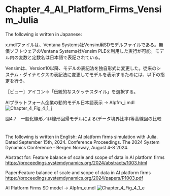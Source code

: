 # Chapter_4_AI_Platform_Firms_Vensim_Julia
The following is written in Japanese:

x.mdlファイルは、Ventana Systems社Vensim用SDモデルファイルである。無償ソフトウェアのVentana Systems社Vensim PLEを利用した実行が可能。モデル内の変数と定数名は日本語で表記されている。

Vensimは、Version10以降、モデルの表記法を独自形式に変更した。従来のシステム・ダイナミクスの表記法に変更してモデルを表示するためには、以下の指定を行う。

［ビュー］アイコン→「伝統的なスケッチスタイル」を選択する。

AIプラットフォーム企業の動的モデル日本語表示 -> AIpfm_j.mdl
![Chapter_4_Fig_4_1_j](https://github.com/user-attachments/assets/45727bf0-ec40-4727-8288-17af2e8d5f6e)

図4.7　一般化線形／非線形回帰モデルによる(データ境界比率)等高線図の比較

#
The following is written in English:
AI platform firms simulation with Julia. Dated September 15th, 2024. Conference Proceedings. The 2024 System Dynamics Conference - Bergen Norway, August 4-8 2024.

Abstract for: Feature balance of scale and scope of data in AI platform firms https://proceedings.systemdynamics.org/2024/abstracts/1003.html

Paper:Feature balance of scale and scope of data in AI platform firms https://proceedings.systemdynamics.org/2024/papers/P1003.pdf

AI Platform Firms SD model -> AIpfm_e.mdl
![Chapter_4_Fig_4_1_e](https://github.com/user-attachments/assets/5af4f129-87ea-4e10-a927-ab511d447f4b)
